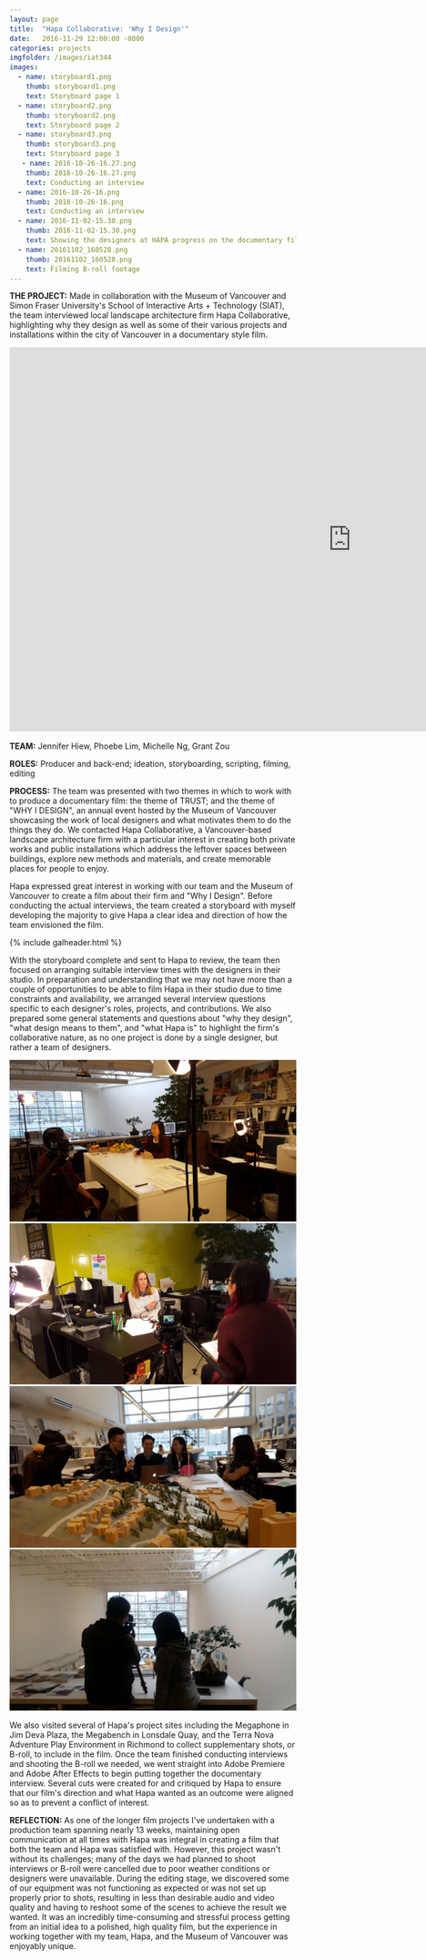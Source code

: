 ```yaml
---
layout: page
title:  "Hapa Collaborative: 'Why I Design'"
date:   2016-11-29 12:00:00 -0800
categories: projects
imgfolder: /images/iat344
images:
  - name: storyboard1.png
    thumb: storyboard1.png
    text: Storyboard page 1
  - name: storyboard2.png
    thumb: storyboard2.png
    text: Storyboard page 2
  - name: storyboard3.png
    thumb: storyboard3.png
    text: Storyboard page 3
   - name: 2016-10-26-16.27.png
    thumb: 2016-10-26-16.27.png
    text: Conducting an interview
  - name: 2016-10-26-16.png
    thumb: 2016-10-26-16.png
    text: Conducting an interview
  - name: 2016-11-02-15.30.png
    thumb: 2016-11-02-15.30.png
    text: Showing the designers at HAPA progress on the documentary film thus far
  - name: 20161102_160528.png
    thumb: 20161102_160528.png
    text: Filming B-roll footage
---
```

<b>THE PROJECT:</b>  Made in collaboration with the Museum of Vancouver and Simon Fraser University's School of Interactive Arts + Technology (SIAT), the team interviewed local landscape architecture firm Hapa Collaborative, highlighting why they design as well as some of their various projects and installations within the city of Vancouver in a documentary style film.

<iframe width="1200" height="675" src="https://www.youtube.com/embed/-YrKjQMJ7js" frameborder="0" allowfullscreen></iframe>
<p></p>

<b>TEAM:</b> Jennifer Hiew, Phoebe Lim, Michelle Ng, Grant Zou

<b>ROLES:</b> Producer and back-end; ideation, storyboarding, scripting, filming, editing

<b>PROCESS:</b> The team was presented with two themes in which to work with to produce a documentary film: the theme of TRUST; and the theme of "WHY I DESIGN", an annual event hosted by the Museum of Vancouver showcasing the work of local designers and what motivates them to do the things they do. We contacted Hapa Collaborative, a Vancouver-based landscape architecture firm with a particular interest in creating both private works and public installations which address the leftover spaces between buildings, explore new methods and materials, and create memorable places for people to enjoy.

Hapa expressed great interest in working with our team and the Museum of Vancouver to create a film about their firm and "Why I Design". Before conducting the actual interviews, the team created a storyboard with myself developing the majority to give Hapa a clear idea and direction of how the team envisioned the film.

{% include galheader.html %}

With the storyboard complete and sent to Hapa to review, the team then focused on arranging suitable interview times with the designers in their studio. In preparation and understanding that we may not have more than a couple of opportunities to be able to film Hapa in their studio due to time constraints and availability, we arranged several interview questions specific to each designer's roles, projects, and contributions. We also prepared some general statements and questions about "why they design", "what design means to them", and "what Hapa is" to highlight the firm's collaborative nature, as no one project is done by a single designer, but rather a team of designers.

<div class="box alt">
<div class="row uniform">
<div class="4u"><span class="image fit"><img src="images/iat344/2016-10-26-16.27.png" alt="" /></span></div>
<div class="4u"><span class="image fit"><img src="images/iat344/2016-10-26-16.png" alt="" /></span></div>
<div class="4u"><span class="image fit"><img src="images/iat344/2016-11-02-15.30.png" alt="" /></span></div>
<div class="4u"><span class="image fit"><img src="images/iat344/20161102_160528.png" alt="" /></span></div>
</div>
</div>

We also visited several of Hapa's project sites including the Megaphone in Jim Deva Plaza, the Megabench in Lonsdale Quay, and the Terra Nova Adventure Play Environment in Richmond to collect supplementary shots, or B-roll, to include in the film. Once the team finished conducting interviews and shooting the B-roll we needed, we went straight into Adobe Premiere and Adobe After Effects to begin putting together the documentary interview. Several cuts were created for and critiqued by Hapa to ensure that our film's direction and what Hapa wanted as an outcome were aligned so as to prevent a conflict of interest.

<b>REFLECTION:</b> As one of the longer film projects I've undertaken with a production team spanning nearly 13 weeks, maintaining open communication at all times with Hapa was integral in creating a film that both the team and Hapa was satisfied with. However, this project wasn't without its challenges; many of the days we had planned to shoot interviews or B-roll were cancelled due to poor weather conditions or designers were unavailable. During the editing stage, we discovered some of our equipment was not functioning as expected or was not set up properly prior to shots, resulting in less than desirable audio and video quality and having to reshoot some of the scenes to achieve the result we wanted. It was an incredibly time-consuming and stressful process getting from an initial idea to a polished, high quality film, but the experience in working together with my team, Hapa, and the Museum of Vancouver was enjoyably unique.
